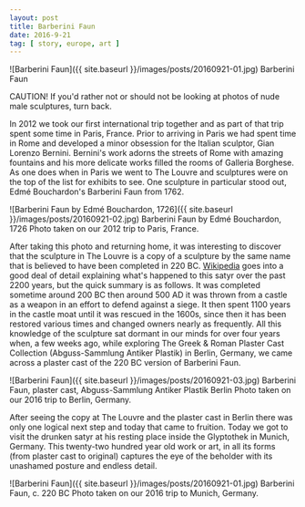 ```yaml
---
layout: post
title: Barberini Faun
date: 2016-9-21
tag: [ story, europe, art ]
---
```


![Barberini Faun]({{ site.baseurl }}/images/posts/20160921-01.jpg)
Barberini Faun

CAUTION! If you'd rather not or should not be looking at photos of nude male sculptures, turn back.

In 2012 we took our first international trip together and as part of that trip spent some time in Paris, France. Prior to arriving in Paris we had spent time in Rome and developed a minor obsession for the Italian sculptor, Gian Lorenzo Bernini.  Bernini's work adorns the streets of Rome with amazing fountains and his more delicate works filled the rooms of Galleria Borghese. As one does when in Paris we went to The Louvre and sculptures were on the top of the list for exhibits to see. One sculpture in particular stood out, Edmé Bouchardon's Barberini Faun from 1762.

![Barberini Faun by Edmé Bouchardon, 1726]({{ site.baseurl }}/images/posts/20160921-02.jpg)
Barberini Faun by Edmé Bouchardon, 1726
Photo taken on our 2012 trip to Paris, France.

After taking this photo and returning home, it was interesting to discover that the sculpture in The Louvre is a copy of a sculpture by the same name that is believed to have been completed in 220 BC. [Wikipedia](https://en.wikipedia.org/wiki/Barberini_Faun) goes into a good deal of detail explaining what's happened to this satyr over the past 2200 years, but the quick summary is as follows. It was completed sometime around 200 BC then around 500 AD it was thrown from a castle as a weapon in an effort to defend against a siege. It then spent 1100 years in the castle moat until it was rescued in the 1600s, since then it has been restored various times and changed owners nearly as frequently. All this knowledge of the sculpture sat dormant in our minds for over four years when, a few weeks ago, while exploring The Greek & Roman Plaster Cast Collection (Abguss-Sammlung Antiker Plastik) in Berlin, Germany, we came across a plaster cast of the 220 BC version of Barberini Faun.

![Barberini Faun]({{ site.baseurl }}/images/posts/20160921-03.jpg)
Barberini Faun, plaster cast, Abguss-Sammlung Antiker Plastik Berlin
Photo taken on our 2016 trip to Berlin, Germany.

After seeing the copy at The Louvre and the plaster cast in Berlin there was only one logical next step and today that came to fruition. Today we got to visit the drunken satyr at his resting place inside the Glyptothek in Munich, Germany. This twenty-two hundred year old work or art, in all its forms (from plaster cast to original) captures the eye of the beholder with its unashamed posture and endless detail.

![Barberini Faun]({{ site.baseurl }}/images/posts/20160921-01.jpg)
Barberini Faun, c. 220 BC
Photo taken on our 2016 trip to Munich, Germany.